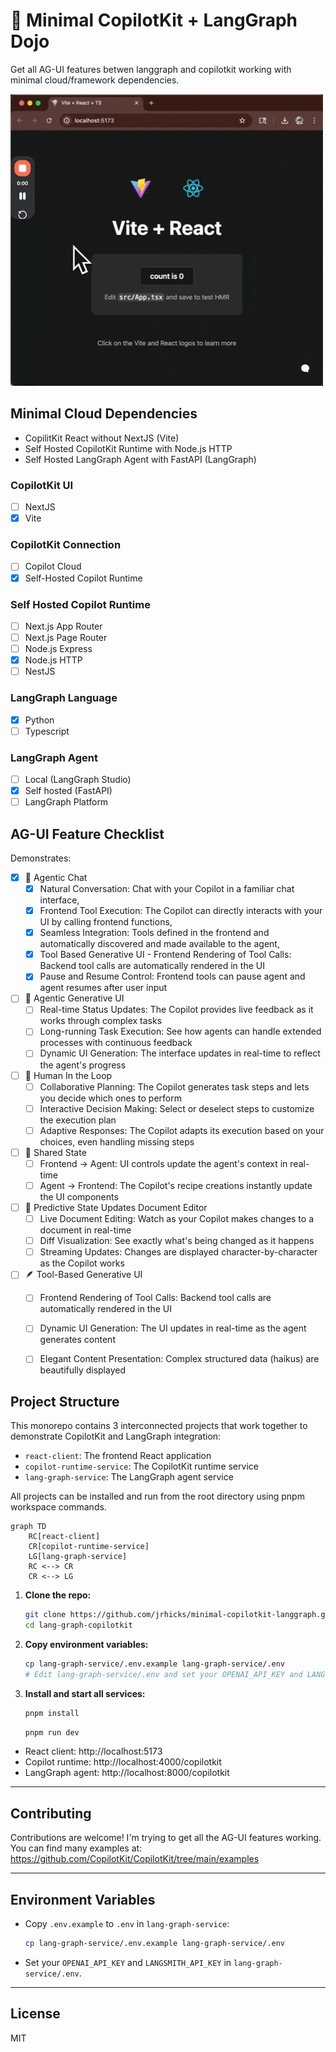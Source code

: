 # 👋 Minimal CopilotKit + LangGraph Dojo

Get all AG-UI features betwen langgraph and copilotkit working with minimal cloud/framework dependencies.

![Minimal Preview](./react-client/minimal-preview.gif)

## Minimal Cloud Dependencies

* CopilitKit React without NextJS (Vite)
* Self Hosted CopilotKit Runtime with Node.js HTTP
* Self Hosted LangGraph Agent with FastAPI (LangGraph)

### CopilotKit UI
- [ ] NextJS
- [x] Vite

### CopilotKit Connection
- [ ] Copilot Cloud
- [x] Self-Hosted Copilot Runtime

### Self Hosted Copilot Runtime
- [ ] Next.js App Router
- [ ] Next.js Page Router
- [ ] Node.js Express
- [x] Node.js HTTP
- [ ] NestJS

### LangGraph Language
- [x] Python
- [ ] Typescript

### LangGraph Agent
- [ ] Local (LangGraph Studio)
- [x] Self hosted (FastAPI)
- [ ] LangGraph Platform

## AG-UI Feature Checklist

Demonstrates:

- [x] 🤖 Agentic Chat
   - [x] Natural Conversation: Chat with your Copilot in a familiar chat interface,
   - [x] Frontend Tool Execution: The Copilot can directly interacts with your UI by calling frontend functions,
   - [x] Seamless Integration: Tools defined in the frontend and automatically discovered and made available to the agent,
   - [x] Tool Based Generative UI - Frontend Rendering of Tool Calls: Backend tool calls are automatically rendered in the UI
   - [x] Pause and Resume Control: Frontend tools can pause agent and agent resumes after user input

- [ ] 🚀 Agentic Generative UI
   - [ ] Real-time Status Updates: The Copilot provides live feedback as it works through complex tasks
   - [ ] Long-running Task Execution: See how agents can handle extended processes with continuous feedback
   - [ ] Dynamic UI Generation: The interface updates in real-time to reflect the agent's progress
- [ ] 🤝 Human In the Loop
   - [ ] Collaborative Planning: The Copilot generates task steps and lets you decide which ones to perform
   - [ ] Interactive Decision Making: Select or deselect steps to customize the execution plan
   - [ ] Adaptive Responses: The Copilot adapts its execution based on your choices, even handling missing steps
- [ ] 🍳 Shared State
   - [ ] Frontend → Agent: UI controls update the agent's context in real-time
   - [ ] Agent → Frontend: The Copilot's recipe creations instantly update the UI components
- [ ] 📝 Predictive State Updates Document Editor
   - [ ] Live Document Editing: Watch as your Copilot makes changes to a document in real-time
   - [ ] Diff Visualization: See exactly what's being changed as it happens
   - [ ] Streaming Updates: Changes are displayed character-by-character as the Copilot works
- [ ] 🪶 Tool-Based Generative UI
   - [ ] Frontend Rendering of Tool Calls: Backend tool calls are automatically rendered in the UI
   - [ ] Dynamic UI Generation: The UI updates in real-time as the agent generates content
   - [ ] Elegant Content Presentation: Complex structured data (haikus) are beautifully displayed


## Project Structure

This monorepo contains 3 interconnected projects that work together to demonstrate CopilotKit and LangGraph integration:

- `react-client`: The frontend React application
- `copilot-runtime-service`: The CopilotKit runtime service
- `lang-graph-service`: The LangGraph agent service

All projects can be installed and run from the root directory using pnpm workspace commands.

```mermaid
graph TD
    RC[react-client]
    CR[copilot-runtime-service]
    LG[lang-graph-service]
    RC <--> CR
    CR <--> LG
```

1. **Clone the repo:**
   ```sh
   git clone https://github.com/jrhicks/minimal-copilotkit-langgraph.git
   cd lang-graph-copilotkit
   ```

1. **Copy environment variables:**
   ```sh
   cp lang-graph-service/.env.example lang-graph-service/.env
   # Edit lang-graph-service/.env and set your OPENAI_API_KEY and LANGSMITH_API_KEY
   ```
2. **Install and start all services:**

   ```sh
   pnpm install
   ```

   ```sh
   pnpm run dev
   ```

- React client: http://localhost:5173
- Copilot runtime: http://localhost:4000/copilotkit
- LangGraph agent: http://localhost:8000/copilotkit

---

## Contributing

Contributions are welcome!  I'm trying to get all the AG-UI features working.  You can find many examples at: https://github.com/CopilotKit/CopilotKit/tree/main/examples

---

## Environment Variables

- Copy `.env.example` to `.env` in `lang-graph-service`:
  ```sh
  cp lang-graph-service/.env.example lang-graph-service/.env
  ```
- Set your `OPENAI_API_KEY` and `LANGSMITH_API_KEY` in `lang-graph-service/.env`.

---

## License

MIT
